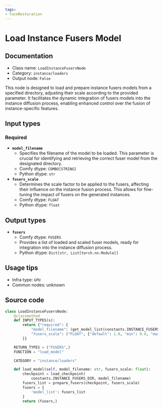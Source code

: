 ```yaml
---
tags:
- FaceRestoration
---
```


# Load Instance Fusers Model
## Documentation
- Class name: `LoadInstanceFusersNode`
- Category: `instance/loaders`
- Output node: `False`

This node is designed to load and prepare instance fusers models from a specified directory, adjusting their scale according to the provided parameter. It facilitates the dynamic integration of fusers models into the instance diffusion process, enabling enhanced control over the fusion of instance-specific features.
## Input types
### Required
- **`model_filename`**
    - Specifies the filename of the model to be loaded. This parameter is crucial for identifying and retrieving the correct fuser model from the designated directory.
    - Comfy dtype: `COMBO[STRING]`
    - Python dtype: `str`
- **`fusers_scale`**
    - Determines the scale factor to be applied to the fusers, affecting their influence on the instance fusion process. This allows for fine-tuning the impact of fusers on the generated instances.
    - Comfy dtype: `FLOAT`
    - Python dtype: `float`
## Output types
- **`fusers`**
    - Comfy dtype: `FUSERS`
    - Provides a list of loaded and scaled fuser models, ready for integration into the instance diffusion process.
    - Python dtype: `Dict[str, List[torch.nn.Module]]`
## Usage tips
- Infra type: `GPU`
- Common nodes: unknown


## Source code
```python
class LoadInstanceFusersNode:
    @classmethod
    def INPUT_TYPES(s):
        return {"required": {
            "model_filename": (get_model_list(constants.INSTANCE_FUSERS_DIR),),
            "fusers_scale": ("FLOAT", {"default": 1.0, "min": 0.0, "max": 10.0, "step": 0.01}),
        }}

    RETURN_TYPES = ("FUSERS",)
    FUNCTION = "load_model"

    CATEGORY = "instance/loaders"

    def load_model(self, model_filename: str, fusers_scale: float):
        checkpoint = load_checkpoint(
            constants.INSTANCE_FUSERS_DIR, model_filename)
        fusers_list = prepare_fusers(checkpoint, fusers_scale)
        fusers = {
            'model_list': fusers_list
        }
        return (fusers,)

```
